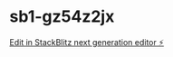 # sb1-gz54z2jx

[Edit in StackBlitz next generation editor ⚡️](https://stackblitz.com/~/github.com/Kleyoe/sb1-gz54z2jx)